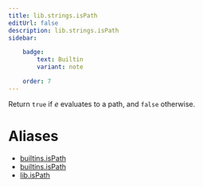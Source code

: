 ```yaml
---
title: lib.strings.isPath
editUrl: false
description: lib.strings.isPath
sidebar:

    badge:
        text: Builtin
        variant: note

    order: 7
---
```


Return `true` if *e* evaluates to a path, and `false` otherwise.


# Aliases

- [builtins.isPath](/nix-doc-comments/reference/builtins/builtins-ispath)
- [builtins.isPath](/nix-doc-comments/reference/builtins/builtins-ispath)
- [lib.isPath](/nix-doc-comments/reference/lib/lib-ispath)


